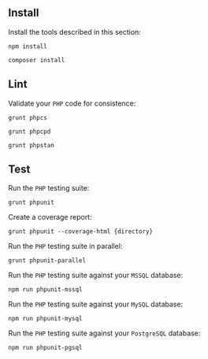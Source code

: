 Install
-------

Install the tools described in this section:

```
npm install
```

```
composer install
```


Lint
----

Validate your `PHP` code for consistence:

```
grunt phpcs
```

```
grunt phpcpd
```

```
grunt phpstan
```


Test
----

Run the `PHP` testing suite:

```
grunt phpunit
```

Create a coverage report:

```
grunt phpunit --coverage-html {directory}
```

Run the `PHP` testing suite in parallel:

```
grunt phpunit-parallel
```

Run the `PHP` testing suite against your `MSSQL` database:

```
npm run phpunit-mssql
```

Run the `PHP` testing suite against your `MySQL` database:

```
npm run phpunit-mysql
```

Run the `PHP` testing suite against your `PostgreSQL` database:

```
npm run phpunit-pgsql
```
